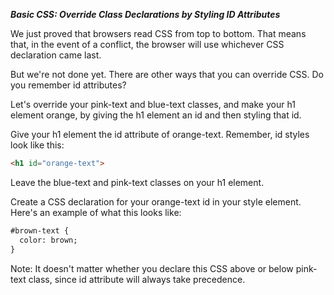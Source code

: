 ***Basic CSS: Override Class Declarations by Styling ID Attributes***

We just proved that browsers read CSS from top to bottom. That means that, in the event of a conflict, the browser will use whichever CSS declaration came last.

But we're not done yet. There are other ways that you can override CSS. Do you remember id attributes?

Let's override your pink-text and blue-text classes, and make your h1 element orange, by giving the h1 element an id and then styling that id.


Give your h1 element the id attribute of orange-text. Remember, id styles look like this:

```html
<h1 id="orange-text">
```

Leave the blue-text and pink-text classes on your h1 element.

Create a CSS declaration for your orange-text id in your style element. Here's an example of what this looks like:

```html
#brown-text {
  color: brown;
}
```

Note: It doesn't matter whether you declare this CSS above or below pink-text class, since id attribute will always take precedence.
